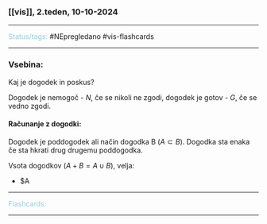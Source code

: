 ### [[vis]], 2.teden, 10-10-2024
---

<font color="#92cddc">Status/tags:</font> #NEpregledano #vis-flashcards

---

### Vsebina:

Kaj je dogodek in poskus?

Dogodek je nemogoč - $N$, če se nikoli ne zgodi, dogodek je gotov - $G$, če se vedno zgodi.

#### Računanje z dogodki:
Dogodek je poddogodek ali način dogodka B ($A \subset B$). Dogodka sta enaka če sta hkrati drug drugemu poddogodka.

Vsota dogodkov ($A + B = A \cup B$), velja:
- $A


---

<font color="#92cddc">Flashcards:</font>



---
